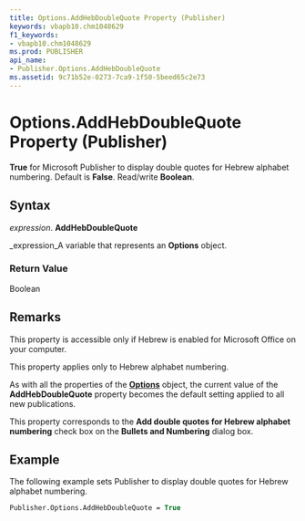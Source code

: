```yaml
---
title: Options.AddHebDoubleQuote Property (Publisher)
keywords: vbapb10.chm1048629
f1_keywords:
- vbapb10.chm1048629
ms.prod: PUBLISHER
api_name:
- Publisher.Options.AddHebDoubleQuote
ms.assetid: 9c71b52e-0273-7ca9-1f50-5beed65c2e73
---
```



# Options.AddHebDoubleQuote Property (Publisher)

 **True** for Microsoft Publisher to display double quotes for Hebrew alphabet numbering. Default is **False**. Read/write  **Boolean**.


## Syntax

 _expression_. **AddHebDoubleQuote**

 _expression_A variable that represents an  **Options** object.


### Return Value

Boolean


## Remarks

This property is accessible only if Hebrew is enabled for Microsoft Office on your computer. 

This property applies only to Hebrew alphabet numbering.

As with all the properties of the  **[Options](options-object-publisher.md)** object, the current value of the **AddHebDoubleQuote** property becomes the default setting applied to all new publications.

This property corresponds to the  **Add double quotes for Hebrew alphabet numbering** check box on the **Bullets and Numbering** dialog box.


## Example

The following example sets Publisher to display double quotes for Hebrew alphabet numbering.


```vb
Publisher.Options.AddHebDoubleQuote = True
```


